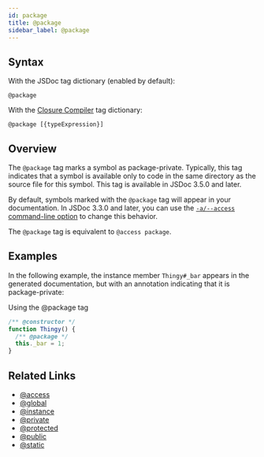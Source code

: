 ```yaml
---
id: package
title: @package
sidebar_label: @package
---
```


## Syntax

With the JSDoc tag dictionary (enabled by default):

`@package`

With the [Closure Compiler](https://github.com/google/closure-compiler/wiki/Annotating-JavaScript-for-the-Closure-Compiler#jsdoc-tags) tag dictionary:

`@package [{typeExpression}]`

## Overview

The `@package` tag marks a symbol as package-private. Typically, this tag indicates that a symbol is available only to code in the same directory as the source file for this symbol. This tag is available in JSDoc 3.5.0 and later.

By default, symbols marked with the `@package` tag will appear in your documentation. In JSDoc 3.3.0 and later, you can use the [`-a/--access` command-line option](../about/commandline.md) to change this behavior.

The `@package` tag is equivalent to `@access package`.

## Examples

In the following example, the instance member `Thingy#_bar` appears in the generated documentation, but with an annotation indicating that it is package-private:

Using the @package tag

```js
/** @constructor */
function Thingy() {
  /** @package */
  this._bar = 1;
}
```

## Related Links

- [@access](./access.md)
- [@global](./global.md)
- [@instance](./instance.md)
- [@private](./private.md)
- [@protected](./protected.md)
- [@public](./public.md)
- [@static](./static.md)
